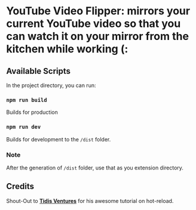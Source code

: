 # YouTube Video Flipper: mirrors your current YouTube video so that you can watch it on your mirror from the kitchen while working (:

## Available Scripts

In the project directory, you can run:

### `npm run build`

Builds for production

### `npm run dev`

Builds for development to the `/dist` folder.

### Note
After the generation of `/dist` folder, use that as you extension directory.

## Credits

Shout-Out to **[Tidis Ventures](https://www.youtube.com/@tidisventures305)** for his awesome tutorial on hot-reload.
